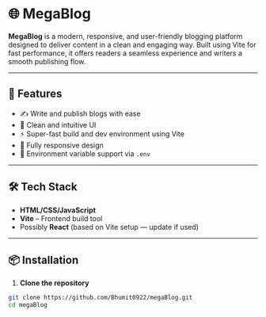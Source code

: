 # 🌐 MegaBlog

**MegaBlog** is a modern, responsive, and user-friendly blogging platform designed to deliver content in a clean and engaging way. Built using Vite for fast performance, it offers readers a seamless experience and writers a smooth publishing flow.

---

## 🚀 Features

- ✍️ Write and publish blogs with ease
- 🧭 Clean and intuitive UI
- ⚡ Super-fast build and dev environment using Vite
- 📱 Fully responsive design
- 🔐 Environment variable support via `.env`

---

## 🛠️ Tech Stack

- **HTML/CSS/JavaScript**
- **Vite** – Frontend build tool
- Possibly **React** (based on Vite setup — update if used)

---

## 📦 Installation

1. **Clone the repository**

```bash
git clone https://github.com/Bhumit0922/megaBlog.git
cd megaBlog

